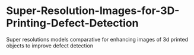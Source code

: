 # Super-Resolution-Images-for-3D-Printing-Defect-Detection
Super resolutions models comparative for enhancing images of 3d printed objects to improve defect detection
